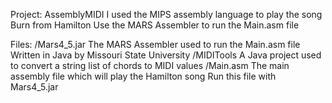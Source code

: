 Project: AssemblyMIDI
I used the MIPS assembly language to play the song Burn from Hamilton
Use the MARS Assembler to run the Main.asm file

Files:
/Mars4_5.jar
  The MARS Assembler used to run the Main.asm file
  Written in Java by Missouri State University
/MIDITools
  A Java project used to convert a string list of chords to MIDI values
/Main.asm
  The main assembly file which will play the Hamilton song
  Run this file with Mars4_5.jar

